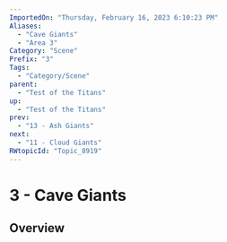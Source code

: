 ```yaml
---
ImportedOn: "Thursday, February 16, 2023 6:10:23 PM"
Aliases:
  - "Cave Giants"
  - "Area 3"
Category: "Scene"
Prefix: "3"
Tags:
  - "Category/Scene"
parent:
  - "Test of the Titans"
up:
  - "Test of the Titans"
prev:
  - "13 - Ash Giants"
next:
  - "11 - Cloud Giants"
RWtopicId: "Topic_8919"
---
```

# 3 - Cave Giants
## Overview
